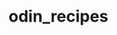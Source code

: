 # odin_recipes

<!-- In this lesson im going to code a recipe website  -->

<!-- I am probably going to incorporate pictures, lists, and links to other sites or additional pages on the site  -->

